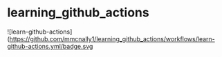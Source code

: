 # learning_github_actions
![learn-github-actions](https://github.com/mmcnally1/learning_github_actions/workflows/learn-github-actions.yml/badge.svg
